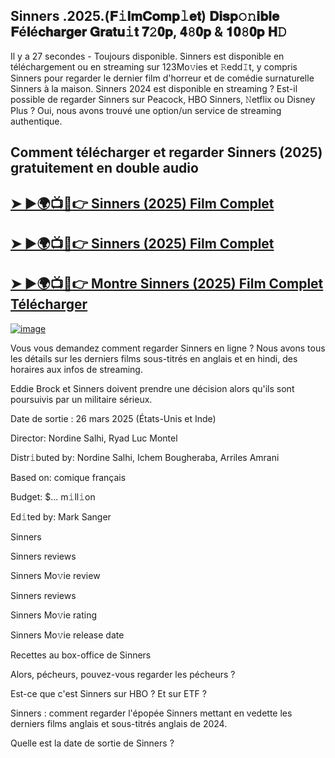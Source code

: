 ## Sinners .2025.(𝐅𝚒𝐥𝐦𝐂𝐨𝐦𝐩𝚕𝐞𝐭) 𝐃𝐢𝐬𝐩𝚘𝚗𝐢𝐛𝐥𝐞 𝐅é𝐥é𝐜𝐡𝐚𝐫𝐠𝐞𝐫 𝐆𝐫𝐚𝐭𝐮𝚒𝐭  𝟕𝟸𝟎𝐩, 𝟒𝟾𝟎𝐩 & 𝟏𝟎𝟾𝟎𝐩 𝐇𝙳

Il y a 27 secondes - Toujours disponible. Sinners est disponible en téléchargement ou en streaming sur 123Mo𝚟ies et 𝚁edd𝙸t, y compris Sinners pour regarder le dernier film d'horreur et de comédie surnaturelle Sinners à la maison. Sinners 2024 est disponible en streaming ? Est-il possible de regarder Sinners sur Peacock, HBO Sinners, 𝙽etflix ou Disney Plus ? Oui, nous avons trouvé une option/un service de streaming authentique.

## Comment télécharger et regarder Sinners (2025) gratuitement en double audio

<h2><a href="https://tinyurl.com/yc5b2jmj">➤ ►🌍📺📱👉 Sinners (2025) Film Complet</a></h2>

<h2><a href="https://tinyurl.com/yc5b2jmj">➤ ►🌍📺📱👉 Sinners (2025) Film Complet</a></h2>

<h2><a href="https://tinyurl.com/yc5b2jmj">➤ ►🌍📺📱👉 Montre Sinners (2025) Film Complet Télécharger</a></h2>


[![image](https://image.tmdb.org/t/p/original/h45VfpqVvpvOBMj8bNS9n1LcJ4h.jpg)](https://tinyurl.com/yc5b2jmj)


Vous vous demandez comment regarder Sinners en ligne ? Nous avons tous les détails sur les derniers films sous-titrés en anglais et en hindi, des horaires aux infos de streaming.

Eddie Brock et Sinners doivent prendre une décision alors qu'ils sont poursuivis par un militaire sérieux.

Date de sortie : 26 mars 2025  (États-Unis et Inde)

Director:  Nordine Salhi, Ryad Luc Montel

Distr𝚒buted by:  Nordine Salhi, Ichem Bougheraba, Arriles Amrani

Based on: comique français

Budget: $... m𝚒ll𝚒on

Ed𝚒ted by: Mark Sanger

Sinners

Sinners reviews

Sinners Mo𝚟ie review

Sinners reviews

Sinners Mo𝚟ie rating

Sinners Mo𝚟ie release date

Recettes au box-office de Sinners

Alors, pécheurs, pouvez-vous regarder les pécheurs ?

Est-ce que c'est Sinners sur HBO ? Et sur ETF ?

Sinners : comment regarder l'épopée Sinners mettant en vedette les derniers films anglais et sous-titrés anglais de 2024.

Quelle est la date de sortie de Sinners ?
